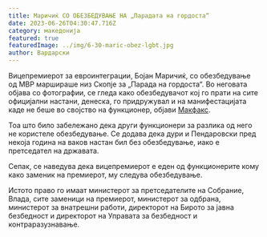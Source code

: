 ```yaml
---
title: Маричиќ СО ОБЕЗБЕДУВАЊЕ НА „Парадата на гордоста“
date: 2023-06-26T04:30:47.716Z
category: македонија
featured: true
featuredImage: ../img/6-30-maric-obez-lgbt.jpg
author: Вардарски
---
```

<!--StartFragment-->

Вицепремиерот за евроинтеграции, Бојан Маричиќ, со обезбедување од МВР маршираше низ Скопје за „Парада на гордоста“. Во неговата објава со фотографии, се гледа како обезбедувачот кој го прати на сите официјални настани, денеска, го придружувал и на манифестацијата каде не беше во својство на функционер, објави [Макфакс](https://makfax.com.mk/makedonija/%D1%84%D0%BE%D1%82%D0%BE-%D0%BC%D0%B0%D1%80%D0%B8%D1%87%D0%B8%D1%9C-%D1%81%D0%BE-%D0%B4%D1%80%D0%B6%D0%B0%D0%B2%D0%BD%D0%BE-%D0%BE%D0%B1%D0%B5%D0%B7%D0%B1%D0%B5%D0%B4%D1%83%D0%B2%D0%B0%D1%9A%D0%B5/).

Тоа што било забележано дека други функционери за разлика од него не користеле обезбедување. Се додава дека дури и Пендаровски пред некоја година на ваков настан бил без обезбедување, иако е претседател на државата.

<!--EndFragment--><!--StartFragment-->

Сепак, се наведува дека вицепремиерот е еден од функционерите кому како заменик на премиерот, му следува обезбедување.

Истото право го имаат министерот за претседателите на Собрание, Влада, сите заменици на премиерот, министерот за одбрана, министерот за внатрешни работи, директорот на Бирото за јавна безбедност и директорот на Управата за безбедност и контраразузнавање.

<!--EndFragment-->
